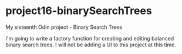 # project16-binarySearchTrees

My sixteenth Odin project - Binary Search Trees

I'm going to write a factory function for creating and editing balanced binary search trees. I will not be adding a UI to this project at this time.
